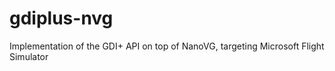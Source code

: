 # gdiplus-nvg
Implementation of the GDI+ API on top of NanoVG, targeting Microsoft Flight Simulator
